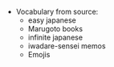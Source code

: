 - Vocabulary from source:
    - easy japanese
    - Marugoto books
    - infinite japanese
    - iwadare-sensei memos
    - Emojis
